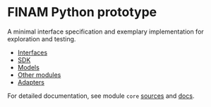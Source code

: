 # FINAM Python prototype

A minimal interface specification and exemplary implementation for exploration and testing.

* [Interfaces](./finam/core/interfaces.py)
* [SDK](./finam/core/sdk.py)
* [Models](./finam/models)
* [Other modules](./finam/modules)
* [Adapters](./finam/adapters)

For detailed documentation, see module `core` [sources](finam/core/__init__.py)
and [docs](https://landtech.pages.ufz.de/finam-prototype/finam.core.html).
